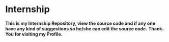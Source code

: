 # Internship
<b>This is my Internship Repository, view the source code and if any one have any kind of suggestions so he/she can edit the source code.</b>
<b>Thank-You for visiting my Profile.</b>
